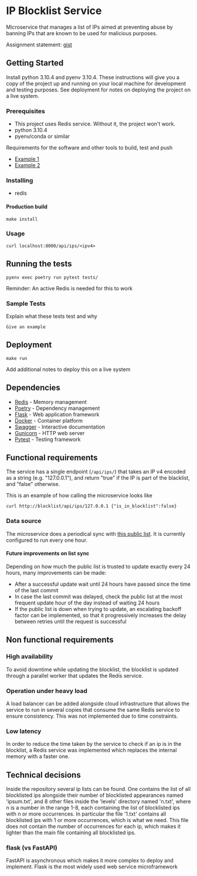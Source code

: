 # IP Blocklist Service

Microservice that manages a list of IPs aimed at preventing abuse by
banning IPs that are known to be used for malicious purposes.

Assignment statement:
[gist](https://gist.github.com/champo/d369a4fc61a3acdaa39e335d973cfb10)

## Getting Started

Install python 3.10.4 and pyenv 3.10.4.
These instructions will give you a copy of the project up and running on
your local machine for development and testing purposes. See deployment
for notes on deploying the project on a live system.

### Prerequisites

- This project uses Redis service. Without it, the project won't work.
- python 3.10.4
- pyenv/conda or similar

Requirements for the software and other tools to build, test and push 
- [Example 1](https://www.example.com)
- [Example 2](https://www.example.com)

### Installing

- redis

#### Production build

    make install

### Usage

    curl localhost:8000/api/ips/<ipv4>


## Running the tests

	pyenv exec poetry run pytest tests/

Reminder: An active Redis is needed for this to work

### Sample Tests

Explain what these tests test and why

    Give an example


## Deployment

    make run

Add additional notes to deploy this on a live system

## Dependencies

  - [Redis](https://redis.io/) - Memory management
  - [Poetry](https://python-poetry.org/) - Dependency management
  - [Flask](https://flask.palletsprojects.com/) - Web application framework
  - [Docker](https://www.docker.com/) - Container platform
  - [Swagger](https://swagger.io/) - Interactive documentation
  - [Gunicorn](https://gunicorn.org/) - HTTP web server
  - [Pytest](https://pytest.org/) - Testing framework

## Functional requirements

The service has a single endpoint (`/api/ips/`) that takes 
an IP v4 encoded as a string (e.g. "127.0.0.1"), and return 
"true" if the IP is part of the blacklist, and "false" otherwise.

This is an example of how calling the microservice looks like

`curl http://blocklist/api/ips/127.0.0.1
{"is_in_blocklist":false}`

### Data source

The microservice does a periodical sync with [this public list](https://github.com/stamparm/ipsum).
It is currently configured to run every one hour.

#### Future improvements on list sync

Depending on how much the public list is trusted to update exactly
every 24 hours, many improvements can be made:
- After a successful update wait until 24 hours have passed 
since the time of the last commit
- In case the last commit was delayed, check the public list 
at the most frequent update hour of the day instead of waiting 24 hours
- If the public list is down when trying to update, 
an escalating backoff factor can be implemented, 
so that it progressively increases the delay between retries 
until the request is successful

## Non functional requirements

### High availability

To avoid downtime while updating the blocklist,
the blocklist is updated through a parallel worker
that updates the Redis service.

### Operation under heavy load

A load balancer can be added alongside cloud infrastructure
that allows the service to run in several copies that consume
the same Redis service to ensure consistency. 
This was not implemented due to time constraints.

### Low latency

In order to reduce the time taken by the service to check if
an ip is in the blocklist, a Redis service was implemented which
replaces the internal memory with a faster one.

## Technical decisions

Inside the repository several ip lists can be found.
One contains the list of all blocklisted ips alongside
their number of blocklisted appearances named 'ipsum.txt',
and 8 other files inside the 'levels' directory named 'n.txt', 
where n is a number in the range 1-8, each containing 
the list of blocklisted ips with n or more occurrences. 
In particular the file '1.txt' contains all blocklisted ips 
with 1 or more occurrences, which is what we need. 
This file does not contain the number of occurrences for each ip, 
which makes it lighter than the main file containing all blocklisted ips.


### flask (vs FastAPI)
FastAPI is asynchronous which makes it more complex to
deploy and implement.
Flask is the most widely used web service microframework